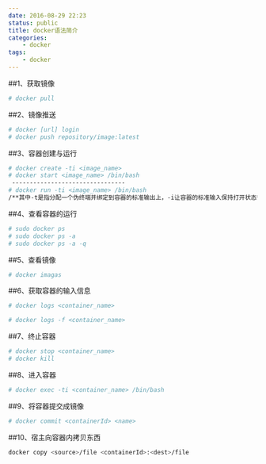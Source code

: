 ```yaml
---
date: 2016-08-29 22:23
status: public
title: docker语法简介
categories: 
    - docker
tags: 
    - docker
---
```



<!-- toc -->


##1、获取镜像
```bash
# docker pull
```
##2、镜像推送
```bash
# docker [url] login
# docker push repository/image:latest
```
##3、容器创建与运行
```bash
# docker create -ti <image_name>
# docker start <image_name> /bin/bash
 --------------------------------
# docker run -ti <image_name> /bin/bash
/**其中-t是指分配一个伪终端并绑定到容器的标准输出上，-i让容器的标准输入保持打开状态*/
```
##4、查看容器的运行
```bash
# sudo docker ps 
# sudo docker ps -a
# sudo docker ps -a -q
```
##5、查看镜像
```bash
# docker imagas
```
##6、获取容器的输入信息
```bash
# docker logs <container_name>
```
```bash
# docker logs -f <container_name>
```
##7、终止容器
```bash
# docker stop <container_name>
# docker kill
```
##8、进入容器
```bash
# docker exec -ti <container_name> /bin/bash
```
##9、将容器提交成镜像
```bash 
# docker commit <containerId> <name>
```
##10、宿主向容器内拷贝东西
```bash
docker copy <source>/file <containerId>:<dest>/file
```